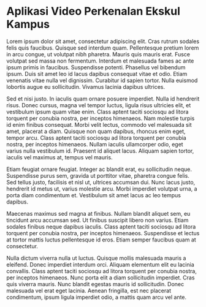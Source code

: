 # Aplikasi Video Perkenalan Ekskul Kampus
Lorem ipsum dolor sit amet, consectetur adipiscing elit. Cras rutrum sodales felis quis faucibus. Quisque sed interdum quam. Pellentesque pretium lorem in arcu congue, ut volutpat nibh pharetra. Mauris quis mauris erat. Fusce volutpat sed massa non fermentum. Interdum et malesuada fames ac ante ipsum primis in faucibus. Suspendisse potenti. Phasellus vel bibendum ipsum. Duis sit amet leo id lacus dapibus consequat vitae et odio. Etiam venenatis vitae nulla vel dignissim. Curabitur id sapien tortor. Nulla euismod lobortis augue eu sollicitudin. Vivamus lacinia dapibus ultrices.

Sed et nisi justo. In iaculis quam ornare posuere imperdiet. Nulla id hendrerit risus. Donec cursus, magna vel tempor luctus, ligula risus ultricies elit, et vestibulum ipsum quam vitae enim. Class aptent taciti sociosqu ad litora torquent per conubia nostra, per inceptos himenaeos. Nam molestie turpis id enim finibus consequat. Morbi velit lectus, commodo vel malesuada sit amet, placerat a diam. Quisque non quam dapibus, rhoncus enim eget, tempor arcu. Class aptent taciti sociosqu ad litora torquent per conubia nostra, per inceptos himenaeos. Nullam iaculis ullamcorper odio, eget varius nulla vestibulum id. Praesent id aliquet lacus. Aliquam sapien tortor, iaculis vel maximus at, tempus vel mauris.

Etiam feugiat ornare feugiat. Integer ac blandit erat, eu sollicitudin neque. Suspendisse purus sem, gravida ut porttitor vitae, pharetra congue felis. Sed tellus justo, facilisis et nisl ut, ultrices accumsan dui. Nunc lacus justo, hendrerit id metus ut, varius molestie arcu. Morbi imperdiet volutpat urna, a porta diam condimentum et. Vestibulum sit amet lacus ac leo tempus dapibus.

Maecenas maximus sed magna at finibus. Nullam blandit aliquet sem, eu tincidunt arcu accumsan sed. Ut finibus suscipit libero non varius. Etiam sodales finibus neque dapibus iaculis. Class aptent taciti sociosqu ad litora torquent per conubia nostra, per inceptos himenaeos. Suspendisse et lectus at tortor mattis luctus pellentesque id eros. Etiam semper faucibus quam at consectetur.

Nulla dictum viverra nulla ut luctus. Quisque mollis malesuada mauris a eleifend. Donec imperdiet interdum orci. Aliquam elementum elit eu lacinia convallis. Class aptent taciti sociosqu ad litora torquent per conubia nostra, per inceptos himenaeos. Nunc porta elit a diam sollicitudin imperdiet. Cras quis viverra mauris. Nunc blandit egestas mauris id sollicitudin. Donec malesuada vel erat eget lacinia. Aenean fringilla, est nec placerat condimentum, ipsum ligula imperdiet odio, a mattis quam arcu vel ante.
